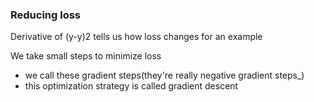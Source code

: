 ### Reducing loss

Derivative of (y-y)2 tells us how loss changes for an example

We take small steps to minimize loss
 - we call these gradient steps(they're really negative gradient steps_)
 - this optimization strategy is called gradient descent